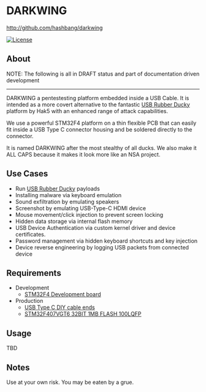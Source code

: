 # DARKWING #

<http://github.com/hashbang/darkwing>

[![License][license-badge]][license]

[license-badge]: https://img.shields.io/github/license/hashbang/darkwing.svg
[license]: https://github.com/hashbang/darkwing/blob/master/LICENSE.md

## About ##

  NOTE: The following is all in DRAFT status and part of documentation driven
  development

  ---

  DARKWING a pentestesting platform embedded inside a USB Cable. It is intended
  as a more covert alternative to the fantastic [USB Rubber Ducky][4] platform
  by Hak5 with an enhanced range of attack capabilities.

  We use a powerful STM32F4 platform on a thin flexible PCB that can easily
  fit inside a USB Type C connector housing and be soldered directly to the
  connector.

  It is named DARKWING after the most stealthy of all ducks. We also make it
  ALL CAPS because it makes it look more like an NSA project.

## Use Cases ##

  * Run [USB Rubber Ducky][4] payloads
  * Installing malware via keyboard emulation
  * Sound exfiltration by emulating speakers
  * Screenshot by emulating USB-Type-C HDMI device
  * Mouse movement/click injection to prevent screen locking
  * Hidden data storage via internal flash memory
  * USB Device Authentication via custom kernel driver and device certificates.
  * Password management via hidden keyboard shortcuts and key injection
  * Device reverse engineering by logging USB packets from connected device

## Requirements ##

  * Development
    * [STM32F4 Development board][1]
  * Production
    * [USB Type C DIY cable ends][2]
    * [STM32F407VGT6 32BIT 1MB FLASH 100LQFP][3]

  [1]: https://www.digikey.com/product-detail/en/stmicro/STM32F407G-DISC1/497-16287-ND/5824404
  [2]: http://a.co/i35r3DK]
  [3]: https://www.digikey.com/product-detail/en/stmicroelectronics/STM32F407VGT6/497-11605-ND/2747117
  [4]: https://www.hak5.org/gear/usb-rubber-ducky

## Usage ##

TBD

## Notes ##

  Use at your own risk. You may be eaten by a grue.
